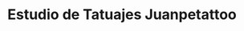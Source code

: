 ---
title: "Estudio de Tatuajes Juanpetattoo"
url: /grinon/estudio-de-tatuajes-juanpetattoo/
shop: Tattoo
---